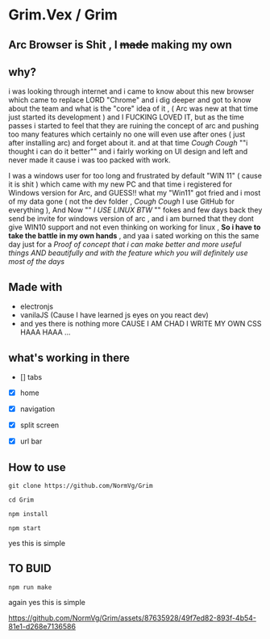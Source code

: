 # Grim.Vex / Grim 
## Arc Browser is Shit , I ~~made~~ making my own



## why?
i was looking through internet and i came to know about this new browser which came to replace LORD "Chrome" and i dig deeper and got to know about the team and what is the "core" idea of it , (  Arc was new at that time just started its development ) and I FUCKING LOVED IT, but as the time passes i started to feel that they are ruining the concept of arc and pushing too many features which certainly no one will even use after ones ( just after installing arc) and forget about it. and at that time  _Cough_ _Cough_ ""i thought i can do it better"" and i fairly working on UI design and left and never made it cause i was too packed with work.

 I was a windows user for too long and frustrated by default "WIN 11" ( cause it is shit ) which came with my new PC and that time i registered for Windows version for Arc, and GUESS!! what my "Win11"  got fried and i most of my data gone ( not the dev folder , _Cough_ _Cough_ I use GitHub for everything ),
 And Now "" *I USE LINUX BTW* "" fokes and few days back they send be invite for windows version of arc , and i am burned that they dont give WIN10 support and not even thinking on working for linux , **So i have to take the battle in my own hands** , and yaa i sated working on this the same day just for a *Proof of concept that i can make better and more useful things AND beautifully and with the feature which you will definitely use most of the days* 



 
 ## Made with
 

 - electronjs
 - vanilaJS (Cause I have learned js eyes on you react dev)
 - and yes there is nothing more CAUSE I AM CHAD I WRITE MY OWN CSS HAAA HAAA ...

## what's working in there
- [] tabs
- [x] home
- [x] navigation
- [x] split screen
- [x] url bar
 

## How to use 

    git clone https://github.com/NormVg/Grim

    cd Grim
    
    npm install
    
    npm start

yes this is simple


## TO BUID	

	npm run make 

again yes this is simple

https://github.com/NormVg/Grim/assets/87635928/49f7ed82-893f-4b54-81e1-d268e7136586
